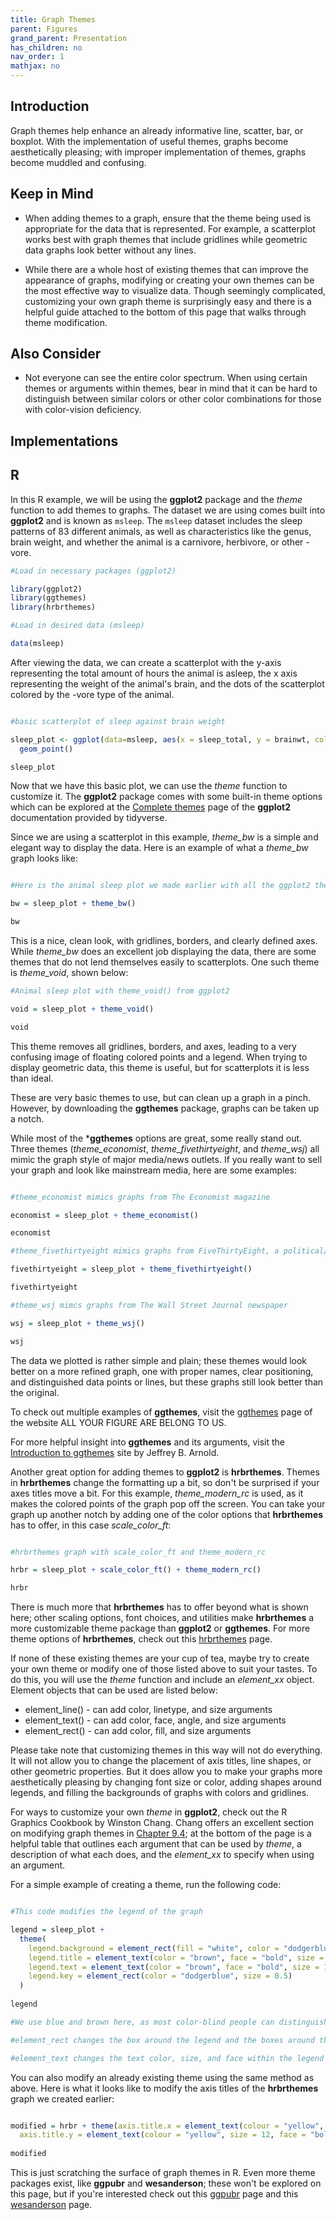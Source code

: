 ```yaml
---
title: Graph Themes
parent: Figures
grand_parent: Presentation
has_children: no
nav_order: 1
mathjax: no
---
```


## Introduction

Graph themes help enhance an already informative line, scatter, bar, or boxplot. With the implementation of useful themes, graphs become aesthetically pleasing; with improper implementation of themes, graphs become muddled and confusing.

## Keep in Mind

- When adding themes to a graph, ensure that the theme being used is appropriate for the data that is represented. For example, a scatterplot works best with graph themes that include gridlines while geometric data graphs look better without any lines.

- While there are a whole host of existing themes that can improve the appearance of graphs, modifying or creating your own themes can be the most effective way to visualize data. Though seemingly complicated, customizing your own graph theme is surprisingly easy and there is a helpful guide attached to the bottom of this page that walks through theme modification.

## Also Consider

- Not everyone can see the entire color spectrum. When using certain themes or arguments within themes, bear in mind that it can be hard to distinguish between similar colors or other color combinations for those with color-vision deficiency.

## Implementations

## R

In this R example, we will be using the **ggplot2** package and the *theme* function to add themes to graphs. The dataset we are using comes built into **ggplot2** and is known as `msleep`. The `msleep` dataset includes the sleep patterns of 83 different animals, as well as characteristics like the genus, brain weight, and whether the animal is a carnivore, herbivore, or other -vore.

```r
#Load in necessary packages (ggplot2)

library(ggplot2)
library(ggthemes)
library(hrbrthemes)

#Load in desired data (msleep)

data(msleep)
```

After viewing the data, we can create a scatterplot with the y-axis representing the total amount of hours the animal is asleep, the x axis representing the weight of the animal's brain, and the dots of the scatterplot colored by the -vore type of the animal.

```r

#basic scatterplot of sleep against brain weight

sleep_plot <- ggplot(data=msleep, aes(x = sleep_total, y = brainwt, color = vore)) +
  geom_point()

sleep_plot

```

Now that we have this basic plot, we can use the *theme* function to customize it. The **ggplot2** package comes with some built-in theme options which can be explored at the [Complete themes](https://ggplot2.tidyverse.org/reference/ggtheme.html) page of the **ggplot2** documentation provided by tidyverse.

Since we are using a scatterplot in this example, *theme_bw* is a simple and elegant way to display the data. Here is an example of what a *theme_bw* graph looks like:

```r

#Here is the animal sleep plot we made earlier with all the ggplot2 theme_bw() added to it

bw = sleep_plot + theme_bw()

bw

```

This is a nice, clean look, with gridlines, borders, and clearly defined axes. While *theme_bw* does an excellent job displaying the data, there are some themes that do not lend themselves easily to scatterplots. One such theme is *theme_void*, shown below:

```r
#Animal sleep plot with theme_void() from ggplot2

void = sleep_plot + theme_void()

void

```

This theme removes all gridlines, borders, and axes, leading to a very confusing image of floating colored points and a legend. When trying to display geometric data, this theme is useful, but for scatterplots it is less than ideal.

These are very basic themes to use, but can clean up a graph in a pinch. However, by downloading the **ggthemes** package, graphs can be taken up a notch. 

While most of the ***ggthemes** options are great, some really stand out. Three themes (*theme_economist*, *theme_fivethirtyeight*, and *theme_wsj*) all mimic the graph style of major media/news outlets. If you really want to sell your graph and look like mainstream media, here are some examples:

```r

#theme_economist mimics graphs from The Economist magazine

economist = sleep_plot + theme_economist()

economist

#theme_fivethirtyeight mimics graphs from FiveThirtyEight, a political/sports/statistics blogging site

fivethirtyeight = sleep_plot + theme_fivethirtyeight()

fivethirtyeight

#theme_wsj mimcs graphs from The Wall Street Journal newspaper

wsj = sleep_plot + theme_wsj()

wsj

```
The data we plotted is rather simple and plain; these themes would look better on a more refined graph, one with proper names, clear positioning, and distinguished data points or lines, but these graphs still look better than the original. 

To check out multiple examples of **ggthemes**, visit the [ggthemes](https://yutannihilation.github.io/allYourFigureAreBelongToUs/ggthemes/) page of the website ALL YOUR FIGURE ARE BELONG TO US.

For more helpful insight into **ggthemes** and its arguments, visit the [Introduction to ggthemes](https://mran.microsoft.com/snapshot/2016-12-03/web/packages/ggthemes/vignettes/ggthemes.html) site by Jeffrey B. Arnold.

Another great option for adding themes to **ggplot2** is **hrbrthemes**. Themes in **hrbrthemes** change the formatting up a bit, so don't be surprised if your axes titles move a bit. For this example, *theme_modern_rc* is used, as it makes the colored points of the graph pop off the screen. You can take your graph up another notch by adding one of the color options that **hrbrthemes** has to offer, in this case *scale_color_ft*:

```r

#hrbrthemes graph with scale_color_ft and theme_modern_rc 

hrbr = sleep_plot + scale_color_ft() + theme_modern_rc()

hrbr

```
There is much more that **hrbrthemes** has to offer beyond what is shown here; other scaling options, font choices, and utilities make **hrbrthemes** a more customizable theme package than **ggplot2** or **ggthemes**. For more theme options of **hrbrthemes**, check out this [hrbrthemes](https://hrbrmstr.github.io/hrbrthemes/) page.

If none of these existing themes are your cup of tea, maybe try to create your own theme or modify one of those listed above to suit your tastes. To do this, you will use the *theme* function and include an *element_xx* object. Element objects that can be used are listed below:

- element_line() - can add color, linetype, and size arguments
- element_text() - can add color, face, angle, and size arguments
- element_rect() - can add color, fill, and size arguments

Please take note that customizing themes in this way will not do everything. It will not allow you to change the placement of axis titles, line shapes, or other geometric properties. But it does allow you to make your graphs more aesthetically pleasing by changing font size or color, adding shapes around legends, and filling the backgrounds of graphs with colors and gridlines.

For ways to customize your own *theme* in **ggplot2**, check out the R Graphics Cookbook by Winston Chang. Chang offers an excellent section on modifying graph themes in [Chapter 9.4](https://r-graphics.org/recipe-appearance-theme-modify); at the bottom of the page is a helpful table that outlines each argument that can be used by *theme*, a description of what each does, and the *element_xx* to specify when using an argument. 

For a simple example of creating a theme, run the following code:

```r

#This code modifies the legend of the graph

legend = sleep_plot +
  theme(
    legend.background = element_rect(fill = "white", color = "dodgerblue", size = 1),
    legend.title = element_text(color = "brown", face = "bold", size = 18),
    legend.text = element_text(color = "brown", face = "bold", size = 10),
    legend.key = element_rect(color = "dodgerblue", size = 0.5)
  )
  
legend

#We use blue and brown here, as most color-blind people can distinguish these two colors

#element_rect changes the box around the legend and the boxes around the colors for -vore

#element_text changes the text color, size, and face within the legend

```

You can also modify an already existing theme using the same method as above. Here is what it looks like to modify the axis titles of the **hrbrthemes** graph we created earlier:

```r

modified = hrbr + theme(axis.title.x = element_text(colour = "yellow", size = 12, face = "bold"), 
  axis.title.y = element_text(colour = "yellow", size = 12, face = "bold"))
  
modified

```

This is just scratching the surface of graph themes in R. Even more theme packages exist, like **ggpubr** and **wesanderson**; these won't be explored on this page, but if you're interested check out this [ggpubr](https://rpkgs.datanovia.com/ggpubr/index.html) page and this [wesanderson](https://rforpoliticalscience.com/2020/07/26/make-wes-anderson-themed-graphs-with-wesanderson-package-in-r/) page.